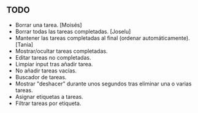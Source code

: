 
## TODO
* Borrar una tarea. [Moisés]
* Borrar todas las tareas completadas. [Joselu]
* Mantener las tareas completadas al final (ordenar automáticamente). [Tania]
* Mostrar/ocultar tareas completadas.
* Editar tareas no completadas.
* Limpiar input tras añadir tarea.
* No añadir tareas vacías.
* Buscador de tareas.
* Mostrar "deshacer" durante unos segundos tras eliminar una o varias tareas.
* Asignar etiquetas a tareas.
* Filtrar tareas por etiqueta.
